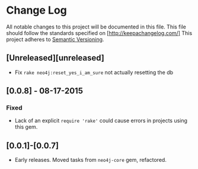 # Change Log
All notable changes to this project will be documented in this file.
This file should follow the standards specified on [http://keepachangelog.com/]
This project adheres to [Semantic Versioning](http://semver.org/).

## [Unreleased][unreleased]
- Fix `rake neo4j:reset_yes_i_am_sure` not actually resetting the db

## [0.0.8] - 08-17-2015

### Fixed

- Lack of an explicit `require 'rake'` could cause errors in projects using this gem.

## [0.0.1]-[0.0.7]
- Early releases. Moved tasks from `neo4j-core` gem, refactored.
